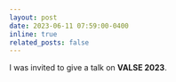 ```yaml
---
layout: post
date: 2023-06-11 07:59:00-0400
inline: true
related_posts: false
---
```


I was invited to give a talk on **VALSE 2023**.
